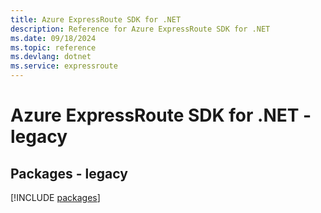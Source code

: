 ```yaml
---
title: Azure ExpressRoute SDK for .NET
description: Reference for Azure ExpressRoute SDK for .NET
ms.date: 09/18/2024
ms.topic: reference
ms.devlang: dotnet
ms.service: expressroute
---
```

# Azure ExpressRoute SDK for .NET - legacy
## Packages - legacy
[!INCLUDE [packages](expressroute-index.md)]